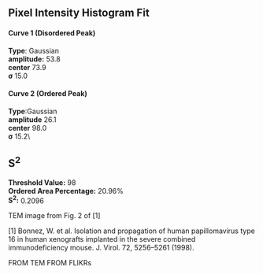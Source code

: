 ## Pixel Intensity Histogram Fit

#### Curve 1 (Disordered Peak)
**Type**: Gaussian\
**amplitude:** 53.8\
**center** 73.9\
**σ** 15.0


#### Curve 2 (Ordered Peak)
**Type**:Gaussian\
**amplitude** 26.1\
**center** 98.0\
**σ** 15.2\


## S<sup>2</sup>
**Threshold Value:** 98\
**Ordered Area Percentage:** 20.96%\
**S<sup>2</sup>:** 0.2096




TEM image from Fig. 2 of [1]


[1] Bonnez, W. et al. Isolation and propagation of human papillomavirus type 16 in human
xenografts implanted in the severe combined immunodeficiency mouse. J. Virol. 72, 5256–5261
(1998).
























FROM TEM FROM FLIKRs
